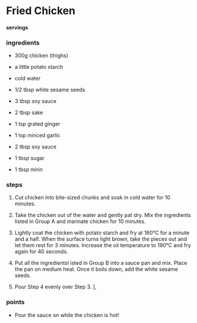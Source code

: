 # Fried Chicken
#### servings
### ingredients
- 300g chicken (thighs)
- a little potato starch
- cold water
- 1/2 tbsp white sesame seeds

- 3 tbsp soy sauce
- 2 tbsp sake
- 1 tsp grated ginger
- 1 tsp minced garlic

- 2 tbsp soy sauce
- 1 tbsp sugar
- 1 tbsp mirin


### steps
1. Cut chicken into bite-sized chunks and soak in cold water for 10 minutes.

2. Take the chicken out of the water and gently pat dry. Mix the ingredients listed in Group A and marinate chicken for 10 minutes.

3. Lightly coat the chicken with potato starch and fry at 160°C for a minute and a half. When the surface turns light brown, take the pieces out and let them rest for 3 minutes. Increase the oil temperature to 190°C and fry again for 40 seconds.

4. Put all the ingredientsl isted in Group B into a sauce pan and mix. Place the pan on medium heat. Once it boils down, add the white sesame seeds.

5. Pour Step 4 evenly over Step 3.
            ],

### points
- Pour the sauce on while the chicken is hot!
